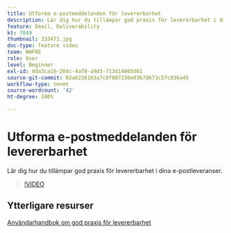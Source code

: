 ```yaml
---
title: Utforma e-postmeddelanden för levererbarhet
description: Lär dig hur du tillämpar god praxis för levererbarhet i dina e-postleveranser.
feature: Email, Deliverability
kt: 7849
thumbnail: 333471.jpg
doc-type: feature video
team: WWFRE
role: User
level: Beginner
exl-id: dda3ca16-204c-4af8-a9d3-713d14865d61
source-git-commit: 02a6238163a7c8f887236e03b78673c57c836a45
workflow-type: tm+mt
source-wordcount: '42'
ht-degree: 100%

---
```


# Utforma e-postmeddelanden för levererbarhet

Lär dig hur du tillämpar god praxis för levererbarhet i dina e-postleveranser.

>[!VIDEO](https://video.tv.adobe.com/v/333471?quality=12)

## Ytterligare resurser

[Användarhandbok om god praxis för levererbarhet](https://experienceleague.adobe.com/docs/deliverability-learn/deliverability-best-practice-guide/introduction.html?lang=sv)
